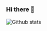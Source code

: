 ### Hi there 👋

![Github stats](https://github-readme-stats.vercel.app/api?username=Narashiman&show_icons=true&theme=onedark&count_private=true&include_all_commits=true)

<!--
**Narashiman/Narashiman** is a ✨ _special_ ✨ repository because its `README.md` (this file) appears on your GitHub profile.

Here are some ideas to get you started:

- 🔭 I’m currently working on ...
- 🌱 I’m currently learning ...
- 👯 I’m looking to collaborate on ...
- 🤔 I’m looking for help with ...
- 💬 Ask me about ...
- 📫 How to reach me: ...
- 😄 Pronouns: ...
- ⚡ Fun fact: ...
-->
